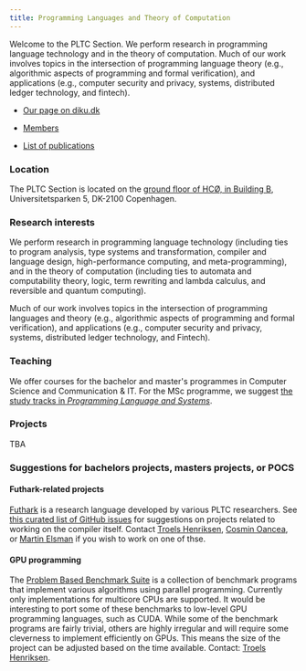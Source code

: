 ```yaml
---
title: Programming Languages and Theory of Computation
---
```


Welcome to the PLTC Section. We perform research in programming
language technology and in the theory of computation. Much of our work
involves topics in the intersection of programming language theory
(e.g., algorithmic aspects of programming and formal verification),
and applications (e.g., computer security and privacy, systems,
distributed ledger technology, and fintech).

* [Our page on diku.dk](https://di.ku.dk/english/research/pltc/)

* [Members](https://di.ku.dk/english/staff/vip/researchers_pltc/)

* [List of publications](https://di.ku.dk/english/research/pltc/publikationer/publikationsliste/?pure=en/organisations/by-uuid(a37efafe-316d-489f-8082-621e025b2f73)/publications.html)

### Location

The PLTC Section is located on the [ground floor of HCØ, in Building B](/images/office-plan.png),
Universitetsparken 5, DK-2100 Copenhagen.

### Research interests

We perform research in programming language technology (including ties
to program analysis, type systems and transformation, compiler and
language design, high-performance computing, and meta-programming),
and in the theory of computation (including ties to automata and
computability theory, logic, term rewriting and lambda calculus, and
reversible and quantum computing).

Much of our work involves topics in the intersection of programming
languages and theory (e.g., algorithmic aspects of programming and
formal verification), and applications (e.g., computer security and
privacy, systems, distributed ledger technology, and Fintech).

### Teaching

We offer courses for the bachelor and master's programmes in Computer
Science and Communication & IT. For the MSc programme, we suggest [the
study tracks in *Programming Language and
Systems*](https://studies.ku.dk/masters/computer-science/programme-structure/recommended_studytracks/).

### Projects

TBA

### Suggestions for bachelors projects, masters projects, or POCS

#### Futhark-related projects

[Futhark](https://futhark-lang.org) is a research language developed
by various PLTC researchers.  See [this curated list of GitHub
issues](https://github.com/diku-dk/futhark/issues?q=is%3Aopen+is%3Aissue+label%3Astudent-viable)
for suggestions on projects related to working on the compiler itself.
Contact [Troels Henriksen](https://sigkill.dk), [Cosmin
Oancea](http://hjemmesider.diku.dk/~zgh600/), or [Martin
Elsman](https://elsman.com/) if you wish to work on one of thse.

#### GPU programming

The [Problem Based Benchmark
Suite](https://github.com/cmuparlay/pbbsbench) is a collection of
benchmark programs that implement various algorithms using parallel
programming.  Currently only implementations for multicore CPUs are
supported.  It would be interesting to port some of these benchmarks
to low-level GPU programming languages, such as CUDA.  While some of
the benchmark programs are fairly trivial, others are highly irregular
and will require some cleverness to implement efficiently on GPUs.
This means the size of the project can be adjusted based on the time
available. Contact: [Troels Henriksen](https://sigkill.dk).
